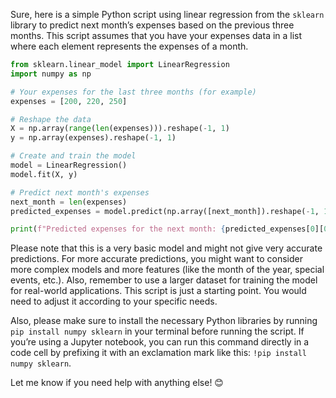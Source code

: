 Sure, here is a simple Python script using linear regression from the `sklearn` library to predict next month’s expenses based on the previous three months. This script assumes that you have your expenses data in a list where each element represents the expenses of a month.

```python
from sklearn.linear_model import LinearRegression
import numpy as np

# Your expenses for the last three months (for example)
expenses = [200, 220, 250]

# Reshape the data
X = np.array(range(len(expenses))).reshape(-1, 1)
y = np.array(expenses).reshape(-1, 1)

# Create and train the model
model = LinearRegression()
model.fit(X, y)

# Predict next month's expenses
next_month = len(expenses)
predicted_expenses = model.predict(np.array([next_month]).reshape(-1, 1))

print(f"Predicted expenses for the next month: {predicted_expenses[0][0]}")
```

Please note that this is a very basic model and might not give very accurate predictions. For more accurate predictions, you might want to consider more complex models and more features (like the month of the year, special events, etc.). Also, remember to use a larger dataset for training the model for real-world applications. This script is just a starting point. You would need to adjust it according to your specific needs.

Also, please make sure to install the necessary Python libraries by running `pip install numpy sklearn` in your terminal before running the script. If you’re using a Jupyter notebook, you can run this command directly in a code cell by prefixing it with an exclamation mark like this: `!pip install numpy sklearn`.

Let me know if you need help with anything else! 😊